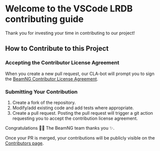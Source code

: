# Welcome to the VSCode LRDB contributing guide <!-- omit in toc -->

Thank you for investing your time in contributing to our project!

## How to Contribute to this Project

### Accepting the Contributor License Agreement

When you create a new pull request, our CLA-bot will prompt you to sign the [BeamNG Contributor License Agreement](https://docs.google.com/forms/d/17eWfaz6Xbn120hnYTaZnhGX1Lzg-LGNaN3VklrjXCyY/viewform?edit_requested=true).

### Submitting Your Contribution

1. Create a fork of the repository.
2. Modify/add existing code and add tests where appropriate.
3. Create a pull request. Posting the pull request will trigger a git action requesting you to accept the contribution license agreement.

Congratulations :tada::tada: The BeamNG team thanks you :sparkles:.

Once your PR is merged, your contributions will be publicly visible on the [Contributors page](https://github.com/BeamNG/vscode-lrdb/graphs/contributors).

